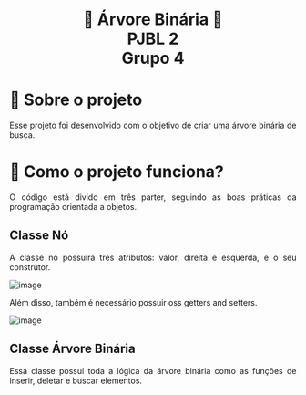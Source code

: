 <h1 align="center">
 🌳 Árvore Binária 🌳 <br>PJBL 2<br>Grupo 4<br>
</h1>

# 🚀 Sobre o projeto

<p align="justify">
    Esse projeto foi desenvolvido com o objetivo de criar uma árvore binária de busca.
</p>

# 📝 Como o projeto funciona?

<p align="justify">
    O código está divido em três parter, seguindo as boas práticas da programação orientada a objetos.
</p>

## Classe Nó

<p align="justify">
    A classe nó possuirá três atributos: valor, direita e esquerda, e o seu construtor.
</p>

![image](https://github.com/abressam/binary-tree/assets/71531467/624c9c87-68a5-4e48-89a0-022b0431bfd8)


<p align="justify">
    Além disso, também é necessário possuir oss getters and setters.
</p>

![image](https://github.com/abressam/binary-tree/assets/71531467/312ca46c-a8a7-49a6-a5ed-c6689ad9b0c2)


## Classe Árvore Binária

<p align="justify">
    Essa classe possui toda a lógica da árvore binária como as funções de inserir, deletar e buscar elementos.
</p>
